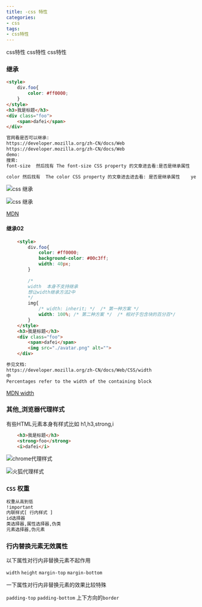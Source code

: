 ```yaml
---
title: -css 特性
categories: 
- css
tags:
- css特性
---
```

css特性
css特性
css特性

### 继承

```html
<style>
    div.foo{
        color: #ff0000;
    }
</style>
<h3>我是标题</h3>
<div class="foo">
    <span>dafei</span>
</div>

官网看是否可以继承:
https://developer.mozilla.org/zh-CN/docs/Web
https://developer.mozilla.org/zh-CN/docs/Web
demo:
搜索: 
font-size  然后找有 The font-size CSS property 的文章进去看:是否是继承属性	yes

color 然后找有  The color CSS property 的文章进去进去看: 是否是继承属性	yes 
```

![css 继承](/img/css/css_inherit.png "css继承")

![css 继承](/img/css/css_inherit_02.png "css继承")

 [MDN](https://developer.mozilla.org/zh-CN/docs/Web "MDN")

#### 继承02

```html
    <style>
        div.foo{
            color: #ff0000;
            background-color: #00c3ff;
            width: 40px;
        }
        
        /* 
        width  本身不支持继承
        想让width继承方法2中
        */
        img{            
            /* width: inherit; */  /* 第一种方案 */
            width: 100%; /* 第二种方案 */  /* 相对于包含块的百分百*/
        }
    </style>
    <h3>我是标题</h3>
    <div class="foo">
        <span>dafei</span>
        <img src="./avatar.png" alt="">
    </div>

参见文档:
https://developer.mozilla.org/zh-CN/docs/Web/CSS/width
中 
Percentages	refer to the width of the containing block
```

 [MDN width](https://developer.mozilla.org/zh-CN/docs/Web/CSS/width "MDN width")





### 其他_浏览器代理样式

有些HTML元素本身有样式比如 h1,h3,strong,i 

```html
    <h3>我是标题</h3>
    <strong>foo</strong>
    <i>dafei</i>
```

![chrome代理样式](/img/css/css_chrome.png "chrome代理样式")

![火狐代理样式](/img/css/css_firefox.png "火狐代理样式")



### `CSS` 权重

```html
权重从高到低
!important
内联样式[ 行内样式 ]
id选择器
类选择器,属性选择器,伪类
元素选择器,伪元素

```

### 行内替换元素无效属性

以下属性对行内非替换元素不起作用

`width` `height` `margin-top` `margin-bottom`

一下属性对行内非替换元素的效果比较特殊

`padding-top`  `padding-bottom` 上下方向的`border`

























